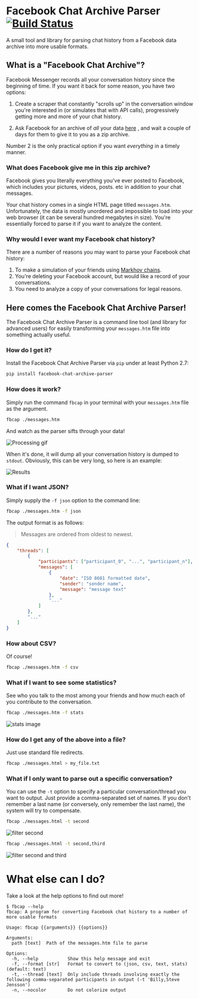 # Facebook Chat Archive Parser [![Build Status](https://travis-ci.org/ownaginatious/fbchat-archive-parser.svg?branch=master)](https://travis-ci.org/ownaginatious/fbchat-archive-parser)
A small tool and library for parsing chat history from a Facebook data archive into more usable formats.

## What is a "Facebook Chat Archive"?

Facebook Messenger records all your conversation history since the beginning of time. If you want it back for some reason, you have two options:

1. Create a scraper that constantly "scrolls up" in the conversation window you're interested in (or simulates that with API calls), progressively getting more and more of your chat history.

2. Ask Facebook for an archive of *all* your data [here](https://www.facebook.com/dyi) , and wait a couple of days for them to give it to you as a zip archive.

Number 2 is the only practical option if you want *everything* in a timely manner.

### What does Facebook give me in this zip archive?

Facebook gives you literally everything you've ever posted to Facebook, which includes your pictures, videos, posts. etc in addition to your chat messages.

Your chat history comes in a single HTML page titled `messages.htm`. Unfortunately, the data is mostly unordered and impossible to load into your web browser (it can be several hundred megabytes in size). You're essentially forced to parse it if you want to analyze the content.

### Why would I ever want my Facebook chat history?

There are a number of reasons you may want to parse your Facebook chat history:

1. To make a simulation of your friends using [Markhov chains](https://en.wikipedia.org/wiki/Markov_chain).
2. You're deleting your Facebook account, but would like a record of your conversations.
3. You need to analyze a copy of your conversations for legal reasons.

## Here comes the Facebook Chat Archive Parser!

The Facebook Chat Archive Parser is a command line tool (and library for advanced users) for easily transforming your `messages.htm` file into something actually useful.

### How do I get it?
Install the Facebook Chat Archive Parser via `pip` under at least Python 2.7:
```bash
pip install facebook-chat-archive-parser
```

### How does it work?
Simply run the command `fbcap` in your terminal with your `messages.htm` file as the argument.

```bash
fbcap ./messages.htm
```

And watch as the parser sifts through your data!

![Processing gif](https://zippy.gfycat.com/VariableAlarmedGander.gif)

When it's done, it will dump all your conversation history is dumped to `stdout`. Obviously, this can be very long, so here is an example:

![Results](http://imgur.com/pXnGJFs.png)

### What if I want JSON?

Simply supply the `-f json` option to the command line:

```bash
fbcap ./messages.htm -f json
```

The output format is as follows:

  > Messages are ordered from oldest to newest.
   
```json
{
    "threads": [
    	{
            "participants": ["participant_0", "...", "participant_n"],
            "messages": [
                {
                    "date": "ISO 8601 formatted date",
                    "sender": "sender name",
                    "message": "message text"
                },
                "..."
            ]
        },
        "..."
    ]
}
```

### How about CSV?

Of course!

```bash
fbcap ./messages.htm -f csv
```

### What if I want to see some statistics?

See who you talk to the most among your friends and how much each of you contribute to the conversation.

```bash
fbcap ./messages.htm -f stats
```
![stats image](http://www.ultraimg.com/images/ScreenShot2016-01-25at1.27.57PM.png)

### How do I get any of the above into a file?

Just use standard file redirects.

```bash
fbcap ./messages.html > my_file.txt
```

### What if I only want to parse out a specific conversation?

You can use the `-t` option to specify a particular conversation/thread you want to output. Just provide a comma-separated set of names. If you don't remember a last name (or conversely, only remember the last name), the system will try to compensate.

```bash
fbcap ./messages.html -t second
```
![filter second](http://www.ultraimg.com/images/ScreenShot2016-01-25at1.43.25PM.png)

```bash
fbcap ./messages.html -t second,third
```
![filter second and third](http://www.ultraimg.com/images/ScreenShot2016-01-25at1.43.33PM.png)

# What else can I do?

Take a look at the help options to find out more!

```
$ fbcap --help
fbcap: A program for converting Facebook chat history to a number of more usable formats

Usage: fbcap {{arguments}} {{options}}

Arguments:
  path [text]  Path of the messages.htm file to parse

Options:
  -h, --help           Show this help message and exit
  -f, --format [str]   Format to convert to (json, csv, text, stats) (default: text)
  -t, --thread [text]  Only include threads involving exactly the following comma-separated participants in output (-t 'Billy,Steve Jensson')
  -n, --nocolor        Do not colorize output
```
